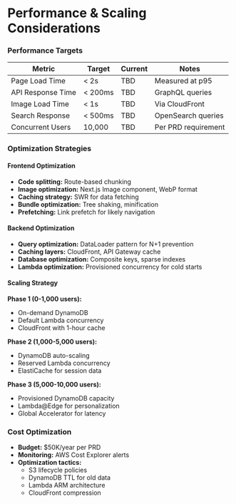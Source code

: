 # Performance & Scaling Considerations

### Performance Targets

| Metric            | Target  | Current | Notes               |
| ----------------- | ------- | ------- | ------------------- |
| Page Load Time    | < 2s    | TBD     | Measured at p95     |
| API Response Time | < 200ms | TBD     | GraphQL queries     |
| Image Load Time   | < 1s    | TBD     | Via CloudFront      |
| Search Response   | < 500ms | TBD     | OpenSearch queries  |
| Concurrent Users  | 10,000  | TBD     | Per PRD requirement |

### Optimization Strategies

#### Frontend Optimization

- **Code splitting:** Route-based chunking
- **Image optimization:** Next.js Image component, WebP format
- **Caching strategy:** SWR for data fetching
- **Bundle optimization:** Tree shaking, minification
- **Prefetching:** Link prefetch for likely navigation

#### Backend Optimization

- **Query optimization:** DataLoader pattern for N+1 prevention
- **Caching layers:** CloudFront, API Gateway cache
- **Database optimization:** Composite keys, sparse indexes
- **Lambda optimization:** Provisioned concurrency for cold starts

#### Scaling Strategy

**Phase 1 (0-1,000 users):**

- On-demand DynamoDB
- Default Lambda concurrency
- CloudFront with 1-hour cache

**Phase 2 (1,000-5,000 users):**

- DynamoDB auto-scaling
- Reserved Lambda concurrency
- ElastiCache for session data

**Phase 3 (5,000-10,000 users):**

- Provisioned DynamoDB capacity
- Lambda@Edge for personalization
- Global Accelerator for latency

### Cost Optimization

- **Budget:** $50K/year per PRD
- **Monitoring:** AWS Cost Explorer alerts
- **Optimization tactics:**
  - S3 lifecycle policies
  - DynamoDB TTL for old data
  - Lambda ARM architecture
  - CloudFront compression
